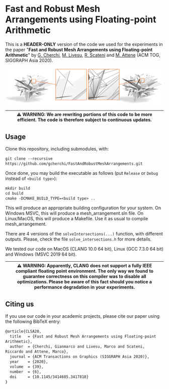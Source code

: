 # Fast and Robust Mesh Arrangements using Floating-point Arithmetic

This is a **HEADER-ONLY** version of the code we used for the experiments in the paper "**Fast and Robust Mesh Arrangements using Floating-point Arithmetic**" by [G. Cherchi](http://www.gianmarcocherchi.com), [M. Livesu](http://pers.ge.imati.cnr.it/livesu/), [R. Scateni](https://people.unica.it/riccardoscateni/) and [M. Attene](https://www.cnr.it/en/people/marco.attene) (ACM TOG, SIGGRAPH Asia 2020). 

<p align="center"><img src="teaser_img.png"></p>

|:warning: WARNING: We are rewriting portions of this code to be more efficient. The code is therefore subject to continuous updates. |
| --- |

## Usage
Clone this repository, including submodules, with:
```
git clone --recursive https://github.com/gcherchi/FastAndRobustMeshArrangements.git
```
Once done, you may build the executable as follows (put ``Release`` or ``Debug`` instead of ``<build type>``):
```
mkdir build
cd build
cmake -DCMAKE_BUILD_TYPE=<build type> ..
```
This will produce an appropriate building configuration for your system.
On Windows MSVC, this will produce a mesh_arrangement.sln file.
On Linux/MacOS, this will produce a Makefile. 
Use it as usual to compile mesh_arrangement.

There are 4 versions of the ``solveIntersections(...)`` function, with different outputs. Please, check the file ``solve_intersections.h`` for more details.

We tested our code on MacOS (CLANG 10.0 64 bit), Linux (GCC 7.3.0 64 bit) and Windows (MSVC 2019 64 bit).

|:warning: WARNING: Apparently, CLANG does not support a fully IEEE compliant floating point environment. The only way we found to guarantee correctness on this compiler was to disable all optimizations. Please be aware of this fact should you notice a performance degradation in your experiments. |
| --- |

## Citing us
If you use our code in your academic projects, please cite our paper using the following BibTeX entry:
```
@article{CLSA20,
  title   = {Fast and Robust Mesh Arrangements using Floating-point Arithmetic},
  author  = {Cherchi, Gianmarco and Livesu, Marco and Scateni, Riccardo and Attene, Marco},
  journal = {ACM Transactions on Graphics (SIGGRAPH Asia 2020)},
  year    = {2020},
  volume  = {39},
  number  = {6},
  doi     = {10.1145/3414685.3417818}
}
```


